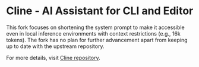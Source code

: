 # Cline - AI Assistant for CLI and Editor

This fork focuses on shortening the system prompt to make it accessible even in local inference environments with context restrictions (e.g., 16k tokens). The fork has no plan for further advancement apart from keeping up to date with the upstream repository.

For more details, visit [Cline repository](https://github.com/cline/cline).
